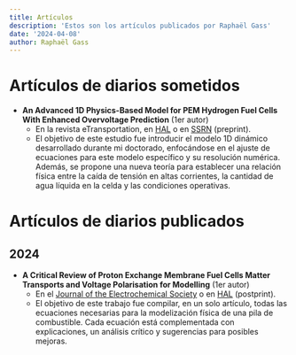 ```yaml
---
title: Artículos
description: 'Estos son los artículos publicados por Raphaël Gass'
date: '2024-04-08'
author: Raphaël Gass
---
```

    
# Artículos de diarios sometidos
- **An Advanced 1D Physics-Based Model for PEM Hydrogen Fuel Cells With Enhanced Overvoltage Prediction** (1er autor)
    - En la revista eTransportation, en [HAL](https://hal.science/hal-04530852) o en [SSRN](http://dx.doi.org/10.2139/ssrn.4812343) (preprint).
    - El objetivo de este estudio fue introducir el modelo 1D dinámico desarrollado durante mi doctorado, enfocándose en el ajuste de ecuaciones para este modelo específico y su resolución numérica. Además, se propone una nueva teoría para establecer una relación física entre la caída de tensión en altas corrientes, la cantidad de agua líquida en la celda y las condiciones operativas.
    
# Artículos de diarios publicados
## 2024
- **A Critical Review of Proton Exchange Membrane Fuel Cells Matter Transports and Voltage Polarisation for Modelling** (1er autor)
    - En el [Journal of the Electrochemical Society](https://doi.org/10.1149/1945-7111/ad305a) o en [HAL](https://hal.science/hal-04493419) (postprint).
    - El objetivo de este trabajo fue compilar, en un solo artículo, todas las ecuaciones necesarias para la modelización física de una pila de combustible. Cada ecuación está complementada con explicaciones, un análisis crítico y sugerencias para posibles mejoras.





